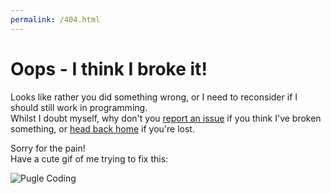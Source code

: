 ```yaml
---
permalink: /404.html
---
```

# Oops - I think I broke it!
Looks like rather you did something wrong, or I need to reconsider if I should still work in programming.  
Whilst I doubt myself, why don't you [report an issue](https://github.com/ItsPugle/DiscordApp/issues/new) if you think I've broken something, or [head back home](index) if you're lost.

Sorry for the pain!  
Have a cute gif of me trying to fix this:  

![Pugle Coding](https://media.giphy.com/media/o0vwzuFwCGAFO/giphy.gif)
